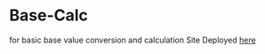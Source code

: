 # Base-Calc

for basic base value conversion and calculation
Site Deployed [here](https://base-calculator.vercel.app/)
